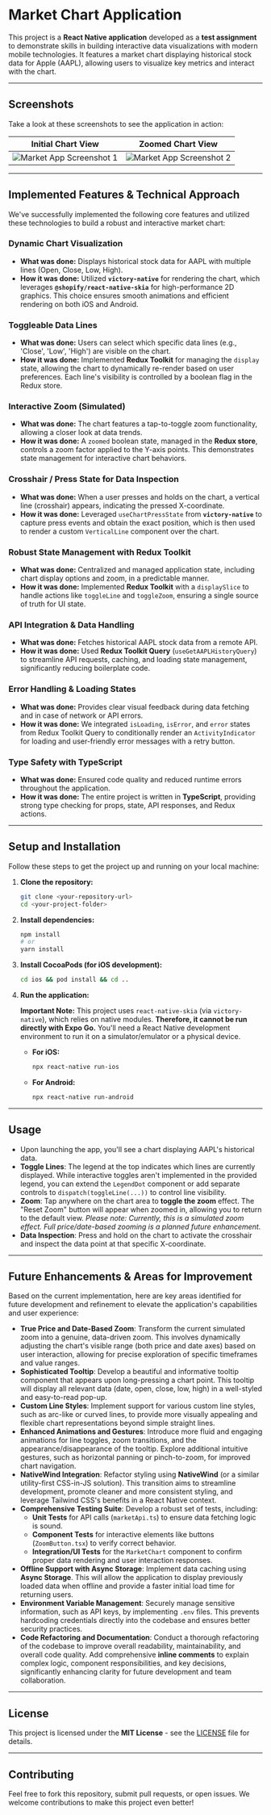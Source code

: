 # Market Chart Application

This project is a **React Native application** developed as a **test assignment** to demonstrate skills in building interactive data visualizations with modern mobile technologies. It features a market chart displaying historical stock data for Apple (AAPL), allowing users to visualize key metrics and interact with the chart.

---

## Screenshots

Take a look at these screenshots to see the application in action:

| **Initial Chart View** | **Zoomed Chart View** |
|:----------------------:|:---------------------:|
| ![Market App Screenshot 1](assets/marketApp-1.png) | ![Market App Screenshot 2](assets/marketApp-2.png) |

---

## Implemented Features & Technical Approach

We've successfully implemented the following core features and utilized these technologies to build a robust and interactive market chart:

### **Dynamic Chart Visualization**
* **What was done:** Displays historical stock data for AAPL with multiple lines (Open, Close, Low, High).
* **How it was done:** Utilized **`victory-native`** for rendering the chart, which leverages **`@shopify/react-native-skia`** for high-performance 2D graphics. This choice ensures smooth animations and efficient rendering on both iOS and Android.

### **Toggleable Data Lines**
* **What was done:** Users can select which specific data lines (e.g., 'Close', 'Low', 'High') are visible on the chart.
* **How it was done:** Implemented **Redux Toolkit** for managing the `display` state, allowing the chart to dynamically re-render based on user preferences. Each line's visibility is controlled by a boolean flag in the Redux store.

### **Interactive Zoom (Simulated)**
* **What was done:** The chart features a tap-to-toggle zoom functionality, allowing a closer look at data trends.
* **How it was done:** A `zoomed` boolean state, managed in the **Redux store**, controls a zoom factor applied to the Y-axis points. This demonstrates state management for interactive chart behaviors.

### **Crosshair / Press State for Data Inspection**
* **What was done:** When a user presses and holds on the chart, a vertical line (crosshair) appears, indicating the pressed X-coordinate.
* **How it was done:** Leveraged `useChartPressState` from **`victory-native`** to capture press events and obtain the exact position, which is then used to render a custom `VerticalLine` component over the chart.

### **Robust State Management with Redux Toolkit**
* **What was done:** Centralized and managed application state, including chart display options and zoom, in a predictable manner.
* **How it was done:** Implemented **Redux Toolkit** with a `displaySlice` to handle actions like `toggleLine` and `toggleZoom`, ensuring a single source of truth for UI state.

### **API Integration & Data Handling**
* **What was done:** Fetches historical AAPL stock data from a remote API.
* **How it was done:** Used **Redux Toolkit Query** (`useGetAAPLHistoryQuery`) to streamline API requests, caching, and loading state management, significantly reducing boilerplate code.

### **Error Handling & Loading States**
* **What was done:** Provides clear visual feedback during data fetching and in case of network or API errors.
* **How it was done:** We integrated `isLoading`, `isError`, and `error` states from Redux Toolkit Query to conditionally render an `ActivityIndicator` for loading and user-friendly error messages with a retry button.

### **Type Safety with TypeScript**
* **What was done:** Ensured code quality and reduced runtime errors throughout the application.
* **How it was done:** The entire project is written in **TypeScript**, providing strong type checking for props, state, API responses, and Redux actions.

---

## Setup and Installation

Follow these steps to get the project up and running on your local machine:

1.  **Clone the repository:**
    ```bash
    git clone <your-repository-url>
    cd <your-project-folder>
    ```

2.  **Install dependencies:**
    ```bash
    npm install
    # or
    yarn install
    ```

3.  **Install CocoaPods (for iOS development):**
    ```bash
    cd ios && pod install && cd ..
    ```

4.  **Run the application:**

    **Important Note:** This project uses `react-native-skia` (via `victory-native`), which relies on native modules. **Therefore, it cannot be run directly with Expo Go.** You'll need a React Native development environment to run it on a simulator/emulator or a physical device.

    * **For iOS:**
        ```bash
        npx react-native run-ios
        ```
    * **For Android:**
        ```bash
        npx react-native run-android
        ```

---

## Usage

* Upon launching the app, you'll see a chart displaying AAPL's historical data.
* **Toggle Lines**: The legend at the top indicates which lines are currently displayed. While interactive toggles aren't implemented in the provided legend, you can extend the `LegendDot` component or add separate controls to `dispatch(toggleLine(...))` to control line visibility.
* **Zoom**: Tap anywhere on the chart area to **toggle the zoom** effect. The "Reset Zoom" button will appear when zoomed in, allowing you to return to the default view. *Please note: Currently, this is a simulated zoom effect. Full price/date-based zooming is a planned future enhancement.*
* **Data Inspection**: Press and hold on the chart to activate the crosshair and inspect the data point at that specific X-coordinate.

---

## Future Enhancements & Areas for Improvement

Based on the current implementation, here are key areas identified for future development and refinement to elevate the application's capabilities and user experience:

* **True Price and Date-Based Zoom**: Transform the current simulated zoom into a genuine, data-driven zoom. This involves dynamically adjusting the chart's visible range (both price and date axes) based on user interaction, allowing for precise exploration of specific timeframes and value ranges.
* **Sophisticated Tooltip**: Develop a beautiful and informative tooltip component that appears upon long-pressing a chart point. This tooltip will display all relevant data (date, open, close, low, high) in a well-styled and easy-to-read pop-up.
* **Custom Line Styles**: Implement support for various custom line styles, such as arc-like or curved lines, to provide more visually appealing and flexible chart representations beyond simple straight lines.
* **Enhanced Animations and Gestures**: Introduce more fluid and engaging animations for line toggles, zoom transitions, and the appearance/disappearance of the tooltip. Explore additional intuitive gestures, such as horizontal panning or pinch-to-zoom, for improved chart navigation.
* **NativeWind Integration**: Refactor styling using **NativeWind** (or a similar utility-first CSS-in-JS solution). This transition aims to streamline development, promote cleaner and more consistent styling, and leverage Tailwind CSS's benefits in a React Native context.
* **Comprehensive Testing Suite**: Develop a robust set of tests, including:
    * **Unit Tests** for API calls (`marketApi.ts`) to ensure data fetching logic is sound.
    * **Component Tests** for interactive elements like buttons (`ZoomButton.tsx`) to verify correct behavior.
    * **Integration/UI Tests** for the `MarketChart` component to confirm proper data rendering and user interaction responses.
* **Offline Support with Async Storage**: Implement data caching using **Async Storage**. This will allow the application to display previously loaded data when offline and provide a faster initial load time for returning users.
* **Environment Variable Management**: Securely manage sensitive information, such as API keys, by implementing `.env` files. This prevents hardcoding credentials directly into the codebase and ensures better security practices.
* **Code Refactoring and Documentation**: Conduct a thorough refactoring of the codebase to improve overall readability, maintainability, and overall code quality. Add comprehensive **inline comments** to explain complex logic, component responsibilities, and key decisions, significantly enhancing clarity for future development and team collaboration.

---

## License

This project is licensed under the **MIT License** - see the [LICENSE](LICENSE) file for details.

---

## Contributing

Feel free to fork this repository, submit pull requests, or open issues. We welcome contributions to make this project even better!